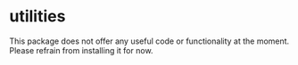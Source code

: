 # utilities

This package does not offer any useful code or functionality at the moment. Please refrain from installing it for now.